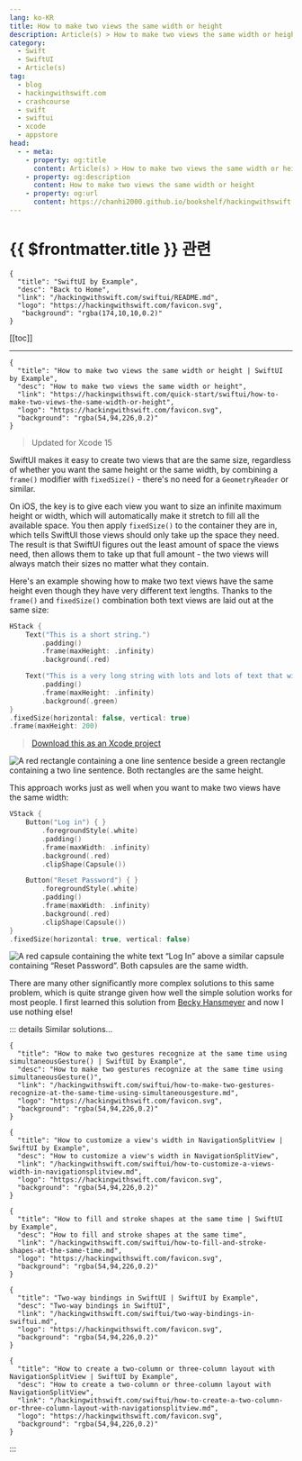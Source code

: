 ```yaml
---
lang: ko-KR
title: How to make two views the same width or height
description: Article(s) > How to make two views the same width or height
category:
  - Swift
  - SwiftUI
  - Article(s)
tag: 
  - blog
  - hackingwithswift.com
  - crashcourse
  - swift
  - swiftui
  - xcode
  - appstore
head:
  - - meta:
    - property: og:title
      content: Article(s) > How to make two views the same width or height
    - property: og:description
      content: How to make two views the same width or height
    - property: og:url
      content: https://chanhi2000.github.io/bookshelf/hackingwithswift.com/swiftui/how-to-make-two-views-the-same-width-or-height.html
---
```


# {{ $frontmatter.title }} 관련

```component VPCard
{
  "title": "SwiftUI by Example",
  "desc": "Back to Home",
  "link": "/hackingwithswift.com/swiftui/README.md",
  "logo": "https://hackingwithswift.com/favicon.svg",
   "background": "rgba(174,10,10,0.2)"
}
```

[[toc]]

---

```component VPCard
{
  "title": "How to make two views the same width or height | SwiftUI by Example",
  "desc": "How to make two views the same width or height",
  "link": "https://hackingwithswift.com/quick-start/swiftui/how-to-make-two-views-the-same-width-or-height",
  "logo": "https://hackingwithswift.com/favicon.svg",
  "background": "rgba(54,94,226,0.2)"
}
```

> Updated for Xcode 15

SwiftUI makes it easy to create two views that are the same size, regardless of whether you want the same height or the same width, by combining a `frame()` modifier with `fixedSize()` - there's no need for a `GeometryReader` or similar.

On iOS, the key is to give each view you want to size an infinite maximum height or width, which will automatically make it stretch to fill all the available space. You then apply `fixedSize()` to the container they are in, which tells SwiftUI those views should only take up the space they need. The result is that SwiftUI figures out the least amount of space the views need, then allows them to take up that full amount - the two views will always match their sizes no matter what they contain.

Here's an example showing how to make two text views have the same height even though they have very different text lengths. Thanks to the `frame()` and `fixedSize()` combination both text views are laid out at the same size:

```swift
HStack {
    Text("This is a short string.")
        .padding()
        .frame(maxHeight: .infinity)
        .background(.red)

    Text("This is a very long string with lots and lots of text that will definitely run across multiple lines because it's just so long.")
        .padding()
        .frame(maxHeight: .infinity)
        .background(.green)
}
.fixedSize(horizontal: false, vertical: true)
.frame(maxHeight: 200)
```

> [<FontIcon icon="fas fa-file-zipper"/>Download this as an Xcode project](https://hackingwithswift.com/files/projects/swiftui/how-to-make-two-views-the-same-width-or-height-1.zip)

![A red rectangle containing a one line sentence beside a green rectangle containing a two line sentence. Both rectangles are the same height.](https://hackingwithswift.com/img/books/quick-start/swiftui/how-to-make-two-views-the-same-width-or-height-1~dark.png)

This approach works just as well when you want to make two views have the same width:

```swift
VStack {
    Button("Log in") { }
        .foregroundStyle(.white)
        .padding()
        .frame(maxWidth: .infinity)
        .background(.red)
        .clipShape(Capsule())

    Button("Reset Password") { }
        .foregroundStyle(.white)
        .padding()
        .frame(maxWidth: .infinity)
        .background(.red)
        .clipShape(Capsule())
}
.fixedSize(horizontal: true, vertical: false)
```

![A red capsule containing the white text “Log In” above a similar capsule containing “Reset Password”. Both capsules are the same width.](https://hackingwithswift.com/img/books/quick-start/swiftui/how-to-make-two-views-the-same-width-or-height-2~dark.png)

There are many other significantly more complex solutions to this same problem, which is quite strange given how well the simple solution works for most people. I first learned this solution from [<FontIcon icon="fa-brands fa-twitter-x"/>Becky Hansmeyer](https://twitter.com/bhansmeyer) and now I use nothing else!

::: details Similar solutions…

```component VPCard
{
  "title": "How to make two gestures recognize at the same time using simultaneousGesture() | SwiftUI by Example",
  "desc": "How to make two gestures recognize at the same time using simultaneousGesture()",
  "link": "/hackingwithswift.com/swiftui/how-to-make-two-gestures-recognize-at-the-same-time-using-simultaneousgesture.md",
  "logo": "https://hackingwithswift.com/favicon.svg",
  "background": "rgba(54,94,226,0.2)"
}
```

```component VPCard
{
  "title": "How to customize a view's width in NavigationSplitView | SwiftUI by Example",
  "desc": "How to customize a view's width in NavigationSplitView",
  "link": "/hackingwithswift.com/swiftui/how-to-customize-a-views-width-in-navigationsplitview.md",
  "logo": "https://hackingwithswift.com/favicon.svg",
  "background": "rgba(54,94,226,0.2)"
}
```

```component VPCard
{
  "title": "How to fill and stroke shapes at the same time | SwiftUI by Example",
  "desc": "How to fill and stroke shapes at the same time",
  "link": "/hackingwithswift.com/swiftui/how-to-fill-and-stroke-shapes-at-the-same-time.md",
  "logo": "https://hackingwithswift.com/favicon.svg",
  "background": "rgba(54,94,226,0.2)"
}
```

```component VPCard
{
  "title": "Two-way bindings in SwiftUI | SwiftUI by Example",
  "desc": "Two-way bindings in SwiftUI",
  "link": "/hackingwithswift.com/swiftui/two-way-bindings-in-swiftui.md",
  "logo": "https://hackingwithswift.com/favicon.svg",
  "background": "rgba(54,94,226,0.2)"
}
```

```component VPCard
{
  "title": "How to create a two-column or three-column layout with NavigationSplitView | SwiftUI by Example",
  "desc": "How to create a two-column or three-column layout with NavigationSplitView",
  "link": "/hackingwithswift.com/swiftui/how-to-create-a-two-column-or-three-column-layout-with-navigationsplitview.md",
  "logo": "https://hackingwithswift.com/favicon.svg",
  "background": "rgba(54,94,226,0.2)"
}
```

:::

